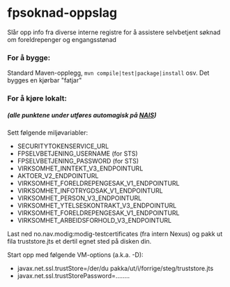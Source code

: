 # fpsoknad-oppslag

Slår opp info fra diverse interne registre for å assistere selvbetjent søknad om foreldrepenger og engangsstønad

### For å bygge:
Standard Maven-opplegg, `mvn compile|test|package|install` osv. Det bygges en kjørbar "fatjar"

### For å kjøre lokalt:
##### (alle punktene under utføres automagisk på [NAIS](https://nais.github.io))
Sett følgende miljøvariabler:

 * SECURITYTOKENSERVICE_URL
 * FPSELVBETJENING_USERNAME (for STS)
 * FPSELVBETJENING_PASSWORD (for STS)
 * VIRKSOMHET_INNTEKT_V3_ENDPOINTURL
 * AKTOER_V2_ENDPOINTURL
 * VIRKSOMHET_FORELDREPENGESAK_V1_ENDPOINTURL
 * VIRKSOMHET_INFOTRYGDSAK_V1_ENDPOINTURL
 * VIRKSOMHET_PERSON_V3_ENDPOINTURL
 * VIRKSOMHET_YTELSESKONTRAKT_V3_ENDPOINTURL
 * VIRKSOMHET_FORELDREPENGESAK_V1_ENDPOINTURL
 * VIRKSOMHET_ARBEIDSFORHOLD_V3_ENDPOINTURL
 
Last ned no.nav.modig:modig-testcertificates (fra intern Nexus) og pakk ut fila truststore.jts et dertil egnet sted på disken din.
 
Start opp med følgende VM-options (a.k.a. -D):
 * javax.net.ssl.trustStore=/der/du pakka/ut/i/forrige/steg/truststore.jts
 * javax.net.ssl.trustStorePassword=........
